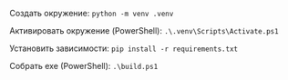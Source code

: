 Создать окружение: `python -m venv .venv`

Активировать окружение (PowerShell): `.\.venv\Scripts\Activate.ps1`

Установить зависимости: `pip install -r requirements.txt`

Собрать exe (PowerShell): `.\build.ps1`